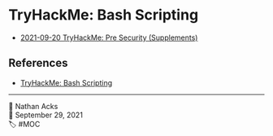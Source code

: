 # TryHackMe: Bash Scripting

* [2021-09-20 TryHackMe: Pre Security (Supplements)](../log/2021-09-20-tryhackme-pre-security-supplements.md)

## References

* [TryHackMe: Bash Scripting](https://tryhackme.com/room/bashscripting)

- - - -

<span aria-hidden="true">👤</span> Nathan Acks  
<span aria-hidden="true">📅</span> September 29, 2021  
<span aria-hidden="true">🏷️</span> #MOC
